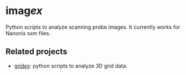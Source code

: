 # imag*ex*

Python scripts to analyze scanning probe images. It currently works for Nanonis sxm files.


## Related projects

- [grid*ex*](https://github.com/alexriss/gridex): python scripts to analyze 3D grid data.



